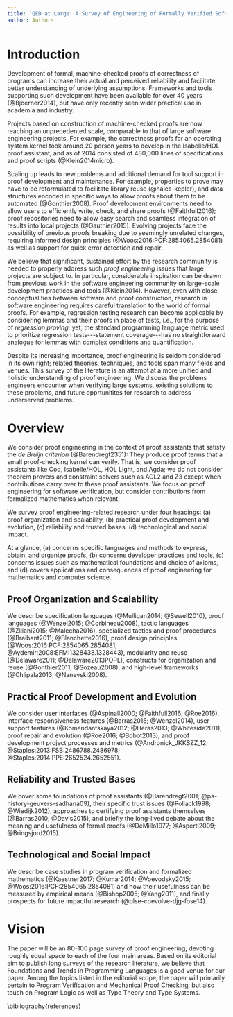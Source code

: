 ```yaml
---
title: 'QED at Large: A Survey of Engineering of Formally Verified Software'
author: Authors
...
```


# Introduction

Development of formal, machine-checked proofs of correctness of programs can increase their actual and perceived reliability and facilitate better understanding of underlying assumptions. Frameworks and tools supporting such development have been available for over 40 years (@Bjoerner2014), but have only recently seen wider practical use in academia and industry.

Projects based on construction of machine-checked proofs are now reaching an unprecedented scale, comparable to that of large software engineering projects. For example, the correctness proofs for an operating system kernel took around 20 person years to develop in the Isabelle/HOL proof assistant, and as of 2014 consisted of 480,000 lines of specifications and proof scripts (@Klein2014micro). 

Scaling up leads to new problems and additional demand for tool support in proof development and maintenance. For example, properties to prove may have to be reformulated to facilitate library reuse (@hales-kepler), and data structures encoded in specific ways to allow proofs about them to be automated (@Gonthier2008). Proof development environments need to allow users to efficiently write, check, and share proofs (@Faithfull2016); proof repositories need to allow easy search and seamless integration of results into local projects (@Gauthier2015). Evolving projects face the possibility of previous proofs breaking due to seemingly unrelated changes, requiring informed design principles (@Woos:2016:PCF:2854065.2854081) as well as support for quick error detection and repair.

We believe that significant, sustained effort by the research community is needed to properly address such _proof engineering_ issues that large projects are subject to. In particular, considerable inspiration can be drawn from previous work in the software engineering community on large-scale development practices and tools (@Klein2014). However, even with close conceptual ties between software and proof construction, research in software engineering requires careful translation to the world of formal proofs. For example, regression testing research can become applicable by considering lemmas and their proofs in place of tests, i.e., for the purpose of _regression proving_; yet, the standard programming language metric used to prioritize regression tests---statement coverage---has no straightforward analogue for lemmas with complex conditions and quantification.

Despite its increasing importance, proof engineering is seldom considered in its own right; related theories, techniques, and tools span many fields and venues. This survey of the literature is an attempt at a more unified and holistic understanding of proof engineering. 
We discuss the problems engineers encounter when verifying large systems, existing solutions
to these problems, and future opprtunitites for research to address underserved problems.

# Overview

We consider proof engineering in the context of proof assistants that satisfy the _de Bruijn criterion_ (@Barendregt2351):
They produce proof terms that a small proof-checking kernel can verify. That is, we consider proof assistants like
Coq, Isabelle/HOL, HOL Light, and Agda; we do not consider theorem provers and constraint solvers such as ACL2 and Z3
except when contributions carry over to these proof assistants. We focus on proof engineering for software verification, 
but consider contributions from formalized mathematics when relevant.

We survey proof engineering-related research under four headings: (a) proof organization and scalability, (b) practical proof development and evolution, (c) reliability and trusted bases, (d) technological and social impact.

At a glance, (a) concerns specific languages and methods to express, obtain, and organize proofs, (b) concerns developer practices and tools, (c) concerns issues such as mathematical foundations and choice of axioms, and (d) covers applications and consequences of proof engineering for mathematics and computer science.

## Proof Organization and Scalability

We describe specification languages (@Mulligan2014; @Sewell2010), proof languages (@Wenzel2015; @Corbineau2008), tactic languages (@Ziliani2015; @Malecha2016), specialized tactics and proof procedures (@Braibant2011; @Blanchette2016), proof design principles (@Woos:2016:PCF:2854065.2854081; @Aydemir:2008:EFM:1328438.1328443), modularity and reuse (@Delaware2011; @Delaware2013POPL), constructs for organization and reuse (@Gonthier2011; @Sozeau2008), and high-level frameworks (@Chlipala2013; @Nanevski2008).

## Practical Proof Development and Evolution

We consider user interfaces (@Aspinall2000; @Faithfull2016; @Roe2016), interface responsiveness features (@Barras2015; @Wenzel2014), user support features (@Komendantskaya2012; @Heras2013; @Whiteside2011), proof repair and evolution (@Roe2016; @Bobot2013), and proof development project processes and metrics (@Andronick_JKKSZZ_12; @Staples:2013:FSB:2486788.2486978; @Staples:2014:PPE:2652524.2652551).

## Reliability and Trusted Bases

We cover some foundations of proof assistants (@Barendregt2001; @pa-history-geuvers-sadhana09), their specific trust issues (@Pollack1998; @Wiedijk2012), approaches to certifying proof assistants themselves (@Barras2010; @Davis2015), and briefly the long-lived debate about the meaning and usefulness of formal proofs (@DeMillo1977; @Asperti2009; @Bringsjord2015).

## Technological and Social Impact

We describe case studies in program verification and formalized mathematics (@Kaestner2017; @Kumar2014; @Voevodsky2015; @Woos:2016:PCF:2854065.2854081) and how their usefulness can be measured by empirical means (@Bishop2005; @Yang2011), and finally prospects for future impactful research (@plse-coevolve-djg-fose14).

# Vision

The paper will be an 80-100 page survey of proof engineering, devoting roughly equal space to each of the four main areas. Based on its editorial aim to publish long surveys of the research literature, we believe that Foundations and Trends in Programming Languages is a good venue for our paper. Among the topics listed in the editorial scope, the paper will primarily pertain to Program Verification and Mechanical Proof Checking, but also touch on Program Logic as well as Type Theory and Type Systems.

\bibliography{references}
